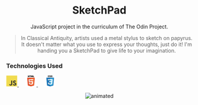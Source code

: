 <h1 align="center">SketchPad</h1>

<p align="center">JavaScript project in the curriculum of The Odin Project.</p>

> <p align="center">In Classical Antiquity, artists used a metal stylus to sketch on papyrus. It doesn't matter what you use to express your thoughts, just do it! 
> I'm handing you a SketchPad to give life to your imagination.</p>
> 
### Technologies Used

<a href="https://developer.mozilla.org/en-US/docs/Web/JavaScript" target="_blank" rel="noreferrer"> <img src="https://raw.githubusercontent.com/devicons/devicon/master/icons/javascript/javascript-original.svg" alt="javascript" width="30" height="30"/> </a>  &emsp;   <a href="https://www.w3.org/html/" target="_blank" rel="noreferrer"> <img src="https://raw.githubusercontent.com/devicons/devicon/master/icons/html5/html5-original-wordmark.svg" alt="html5" width="30" height="30"/> </a>  &emsp;   <a href="https://www.w3schools.com/css/" target="_blank" rel="noreferrer"> <img src="https://raw.githubusercontent.com/devicons/devicon/master/icons/css3/css3-original-wordmark.svg" alt="css3" width="30" height="30"/> </a>
<p align="center">
  
<img src="https://user-images.githubusercontent.com/106592392/187512013-7132ffe0-5d55-40e9-9081-7518c9502a35.gif" width="800" height="800" alt="animated" />
</p>



